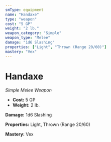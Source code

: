 ```yaml
---
smType: equipment
name: "Handaxe"
type: "weapon"
cost: "5 GP"
weight: "2 lb."
weapon_category: "Simple"
weapon_type: "Melee"
damage: "1d6 Slashing"
properties: ["Light", "Thrown (Range 20/60)"]
mastery: "Vex"
---
```


# Handaxe
*Simple Melee Weapon*

- **Cost:** 5 GP
- **Weight:** 2 lb.

**Damage:** 1d6 Slashing

**Properties:** Light, Thrown (Range 20/60)

**Mastery:** Vex
